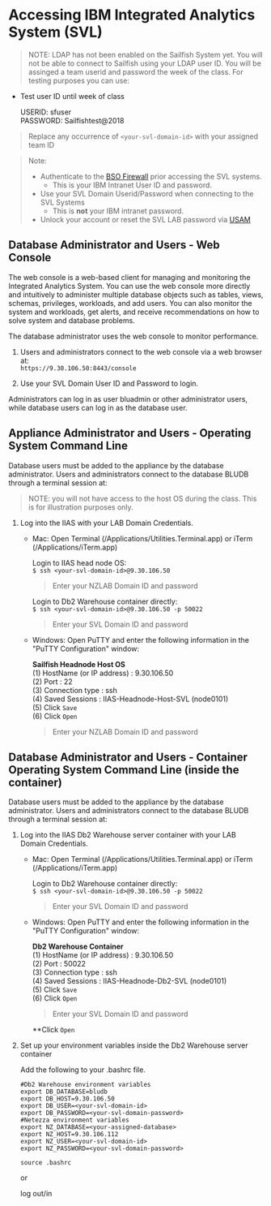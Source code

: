 # Accessing IBM Integrated Analytics System (SVL)

> NOTE: LDAP has not been enabled on the Sailfish System yet.  You will not be able to connect to Sailfish using your LDAP user ID.  You will be assinged a team userid and password the week of the class.  For testing purposes you can use:

* Test user ID until week of class  
  
   USERID: sfuser  
   PASSWORD: Sailfishtest@2018  

> Replace any occurrence of `<your-svl-domain-id>` with your assigned team ID

> Note:  
> * Authenticate to the [BSO Firewall](/Docs/06_Authenticate_SVL.md) prior accessing the SVL systems.
>   * This is your IBM Intranet User ID and password.  
> * Use your SVL Domain Userid/Password when connecting to the SVL Systems  
>   * This is **not** your IBM intranet password.  
> * Unlock your account or reset the SVL LAB password via [USAM](https://labportal.eslabs.ibm.com/#!/tools/amp)  
   
## Database Administrator and Users - Web Console

The web console is a web-based client for managing and monitoring the Integrated Analytics System. You can use the web console more directly and intuitively to administer multiple database objects such as tables, views, schemas, privileges, workloads, and add users. You can also monitor the system and workloads, get alerts, and receive recommendations on how to solve system and database problems.

The database administrator uses the web console to monitor performance.

1. Users and administrators connect to the web console via a web browser at:  
   `https://9.30.106.50:8443/console`

1. Use your SVL Domain User ID and Password to login.

Administrators can log in as user bluadmin or other administrator users, while database users can log in as the database user.

## Appliance Administrator and Users - Operating System Command Line
   Database users must be added to the appliance by the database administrator.
   Users and administrators connect to the database BLUDB through a terminal session at:

> NOTE: you will not have access to the host OS during the class.  This is for illustration purposes only.
1. Log into the IIAS with your LAB Domain Credentials.  
  
   * Mac: Open Terminal (/Applications/Utilities.Terminal.app) or iTerm (/Applications/iTerm.app)  
     
     Login to IIAS head node OS:  
     `$ ssh <your-svl-domain-id>@9.30.106.50`  
     > Enter your NZLAB Domain ID and password
     
     Login to Db2 Warehouse container directly:  
     `$ ssh <your-svl-domain-id>@9.30.106.50 -p 50022`  
     > Enter your SVL Domain ID and password
     
   * Windows: Open PuTTY and enter the following information in the "PuTTY Configuration" window:  
      
     **Sailfish Headnode Host OS**  
     (1) HostName (or IP address)	: 9.30.106.50  
     (2) Port				: 22  
     (3) Connection type		: ssh  
     (4) Saved Sessions			: IIAS-Headnode-Host-SVL (node0101)  
     (5) Click `Save`  
     (6) Click `Open`  
     > Enter your NZLAB Domain ID and password  

## Database Administrator and Users - Container Operating System Command Line (inside the container)  
   Database users must be added to the appliance by the database administrator.
   Users and administrators connect to the database BLUDB through a terminal session at:

1. Log into the IIAS Db2 Warehouse server container with your LAB Domain Credentials.  
  
   * Mac: Open Terminal (/Applications/Utilities.Terminal.app) or iTerm (/Applications/iTerm.app)  
           
     Login to Db2 Warehouse container directly:  
     `$ ssh <your-svl-domain-id>@9.30.106.50 -p 50022`  
     > Enter your SVL Domain ID and password
     
   * Windows: Open PuTTY and enter the following information in the "PuTTY Configuration" window:  
      
     **Db2 Warehouse Container**  
     (1) HostName (or IP address)	: 9.30.106.50  
     (2) Port				: 50022  
     (3) Connection type		: ssh  
     (4) Saved Sessions			: IIAS-Headnode-Db2-SVL (node0101)  
     (5) Click `Save`  
     (6) Click `Open`  
     > Enter your SVL Domain ID and password

     **Click `Open`  
     
1. Set up your environment variables inside the Db2 Warehouse server container  

   Add the following to your .bashrc file.  
   
   ```
   #Db2 Warehouse environment variables
   export DB_DATABASE=bludb
   export DB_HOST=9.30.106.50
   export DB_USER=<your-svl-domain-id>
   export DB_PASSWORD=<your-svl-domain-password>
   #Netezza environment variables
   export NZ_DATABASE=<your-assigned-database>
   export NZ_HOST=9.30.106.112
   export NZ_USER=<your-svl-domain-id>
   export NZ_PASSWORD=<your-svl-domain-password>
   ```
   
   `source .bashrc`  
   
   or  
   
   log out/in  
   
   
